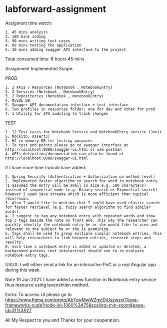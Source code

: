 # labforward-assignment

Assigment time watch:

    1. 45 mins analysis
    2. 180 mins coding
    3. 90 mins writing test cases
    4. 60 mins testing the application
    5. 30 mins adding swagger API interface to the project

Total consumed time: 6 hours 45 mins

Assignment Implemented Scope:

PROD

    1. 2 APIs / Resources (Notebook , NotebookEntry)
    2. 2 Services (Notebook , NotebookEntry)
    3. 2 Repositories (Notebook , NotebookEntry)
    4. MySQL DB
    5. Swagger API documentation interface + test interface
    6. Two profiles in resources folder, one for dev and other for prod
    7. 1 Utility for JPA auditing to track changes

TEST

    1. 12 Test cases for Notebook Service and NotebookEntry service (Junit 5, Mockito, AssertJ)
    2. H2 in-memory DB for testing purposes
    3. To test end points please go to swagger interface at http://localhost:8080/swagger-ui.html or use postman
    4. APIs definition/documentation can also be found at http://localhost:8080/swagger-ui.html

If I have more time I would have added:

    1. Spring Security (Authentication + Authorization on method level)
    2. Implemented faster algorithm to search for word in notebook entry (I assumed the entry will be small in size e.g. 500 characters) instead of sequential mode (e.g. Binary search or Exponetial search) however i used java streams which is more efficient than typical recurrsion.
    3. Also I would like to mention that I could have used elastic search for faster retrieval (e.g. fuzzy search algorithm to find similar words).
    4. I suggest to tag any notebook entry with repeated words and show top 3 tags beside the note on front end. This way the researcher can quickly identify the notebook entry he or she would like to view and relevant to the subject he or she is examining.
    5. tags shall be used to group multiple similar notebook entries. This will help researchers to link between entries, research steps and results.
    6. each time a notebook entry is added or updated or deleted, a background process (not interactive) should run to re-evaluate notebook entry tags.

UI/UX: I will either send a link for an interactive PoC or a real Angular app during this week.

Note 19 Jun 2021: I have added a new function in Notebook entry service thus resource using levenshtien method.

Extra: To access UI please go to https://www.figma.com/proto/Ab7xwMwWZgyjDiUszwzxl7/java-frameworks-cude?node-id=1060%3A75&scaling=min-zoom&page-id=31%3A27

All My Respect to you and Thanks for your cooperation.
